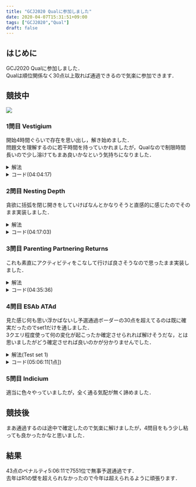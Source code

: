 ```yaml
---
title: "GCJ2020 Qualに参加しました"
date: 2020-04-07T15:31:51+09:00
tags: ["GCJ2020","Qual"]
draft: false
---
```

## はじめに
GCJ2020 Qualに参加しました．  
Qualは順位関係なく30点以上取れば通過できるので気楽に参加できます．  

## 競技中
![](/images/gcj2020_qual_submitlist.jpg)

### 1問目 Vestigium
開始4時間ぐらいで存在を思い出し，解き始めました．  
問題文を理解するのに若干時間を持っていかれましたが，Qualなので制限時間長いので少し溶けてもまあ良いかなという気持ちになりました．  

<details><summary>解法</summary>
対角の和と成分に重複がある行，列を素直にループを書いて求めます．  
</details>

<details><summary>コード(04:04:17)</summary>

```cpp
#include <bits/stdc++.h>
using namespace std;
using i64 = long long;
#define endl "\n"

int main()
{
  i64 T;
  cin >> T;
  for (i64 _ = 1; _ <= T; _++)
  {
    i64 N;
    cin >> N;
    vector<vector<i64>> M(N, vector<i64>(N));
    for (i64 i = 0; i < N; i++)
      for (i64 j = 0; j < N; j++)
        cin >> M[i][j];
    i64 k = 0;
    for (i64 i = 0; i < N; i++)
      k += M[i][i];
    i64 r = 0;
    for (i64 i = 0; i < N; i++)
    {
      vector<bool> use(N);
      for (i64 j = 0; j < N; j++)
      {
        if (use[M[i][j]])
        {
          r++;
          break;
        }
        use[M[i][j]] = true;
      }
    }
    i64 c = 0;
    for (i64 i = 0; i < N; i++)
    {
      vector<bool> use(N);
      for (i64 j = 0; j < N; j++)
      {
        if (use[M[j][i]])
        {
          c++;
          break;
        }
        use[M[j][i]] = true;
      }
    }
    cout << "Case #" << _ << ": " << k << " " << r << " " << c << endl;
  }
  return 0;
}
```
</details>

### 2問目 Nesting Depth
貪欲に括弧を閉じ開きをしていけばなんとかなりそうと直感的に感じたのでそのまま実装しました．  

<details><summary>解法</summary>
数列の数字を見ながら括弧を追加していきます．  
</details>

<details><summary>コード(04:17:03)</summary>

```cpp
#include <bits/stdc++.h>
using namespace std;
using i64 = long long;
#define endl "\n"

int main()
{
  i64 T;
  cin >> T;
  for (i64 _ = 1; _ <= T; _++)
  {
    string S;
    cin >> S;
    string ans;
    i64 c = 0;
    for (char i : S)
    {
      i64 t = c - (i - '0');
      if (0 < t)
      {
        ans += string(t, ')');
      }
      else if (t < 0)
      {
        ans += string(abs(t), '(');
      }
      ans += i;
      c = i - '0';
    }
    ans += string(c, ')');
    cout << "Case #" << _ << ": " << ans << endl;
  }
  return 0;
}
```
</details>

### 3問目 Parenting Partnering Returns
これも素直にアクティビティをこなして行けば良さそうなので思ったまま実装しました．  

<details><summary>解法</summary>
開始時間でソートして手が空いてる子供に割り振って行きます．  
割り振れないアクティビティが現れたら構成不可能です．  
</details>

<details><summary>コード(04:35:36)</summary>

```cpp
#include <bits/stdc++.h>
using namespace std;
using i64 = long long;
#define endl "\n"

struct Time
{
  i64 S, E, ind;
  bool operator<(const Time &r) const
  {
    return S < r.S;
  }
};

int main()
{
  i64 T;
  cin >> T;
  for (i64 _ = 1; _ <= T; _++)
  {
    i64 N;
    cin >> N;
    vector<Time> time(N);
    for (i64 i = 0; i < N; i++)
    {
      i64 S, E;
      cin >> S >> E;
      time[i] = {S, E, i};
    }
    sort(time.begin(), time.end());
    string ans = string(N, '-');
    bool imp = false;
    i64 t[2] = {};
    char c[2] = {'C', 'J'};
    for (i64 i = 0; i < N; i++)
    {
      if (t[2] < t[1])
      {
        swap(t[0], t[1]);
        swap(c[0], c[1]);
      }
      for (i64 j = 0; j < 2; j++)
      {
        if (t[j] <= time[i].S)
        {
          t[j] = time[i].E;
          ans[time[i].ind] = c[j];
          break;
        }
      }
      if (ans[time[i].ind] == '-')
        imp = true;
    }
    if (imp)
      cout << "Case #" << _ << ": "
           << "IMPOSSIBLE" << endl;
    else
      cout << "Case #" << _ << ": " << ans << endl;
  }
  return 0;
}
```
</details>

### 4問目 ESAb ATAd
見た感じ何も思い浮かばないし予選通過ボーダーの30点を超えてるのは既に確実だったのでset1だけを通しました．  
3クエリ程度使って何の変化が起こったか確定させられれば解けそうだな，とは思いましたがどう確定させれば良いのかが分かりませんでした．  

<details><summary>解法(Test set 1)</summary>
10回聞いてそのまま返すだけです．  
</details>

<details><summary>コード(05:06:11[1点])</summary>

```cpp
#include <bits/stdc++.h>
using namespace std;
using i64 = long long;
//#define endl "\n"

int main()
{
  i64 T, B;
  cin >> T >> B;
  if (B != 10)
    return 1;
  for (i64 _ = 1; _ <= T; _++)
  {
    string ans;
    string res;
    for (i64 i = 1; i <= 10; i++)
    {
      cout << i << endl;
      cin >> res;
      ans += res;
    }
    cout << ans << endl;
    cin >> res;
    if (res != "Y")
      break;
  }
  return 0;
}
```
</details>

### 5問目 Indicium
適当に色々やっていましたが，全く通る気配が無く諦めました．    

## 競技後
まあ通過するのは途中で確定したので気楽に解けましたが，4問目をもう少し粘っても良かったかなと思いました．  

## 結果
43点のペナルティ5:06:11で7551位で無事予選通過です．  
去年はR1の壁を超えられなかったので今年は超えられるように頑張ります．  
